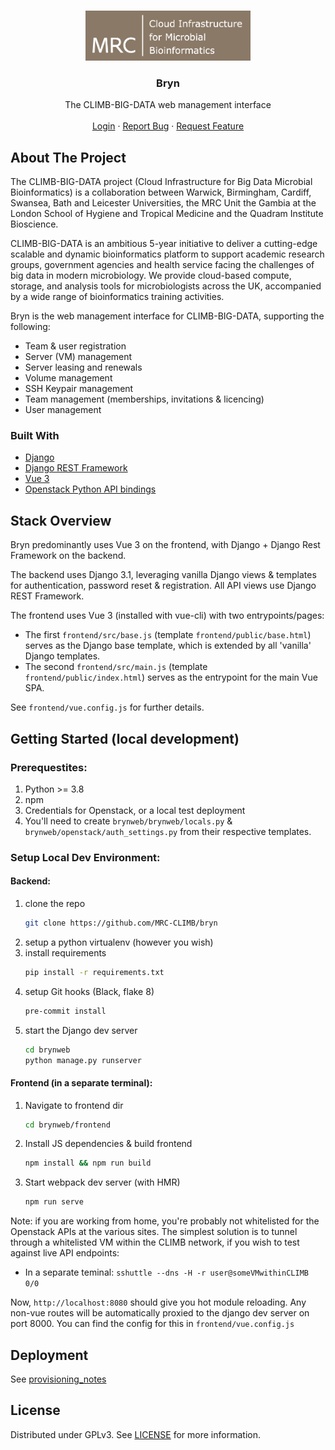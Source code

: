 <!-- PROJECT LOGO -->
<br />
<p align="center">
  <a href="https://github.com/MRC-CLIMB/bryn">
    <img src="brynweb/static/images/climb_logo.png?raw=true" alt="MRC Climb Logo" height="80">
  </a>

  <h3 align="center">Bryn</h3>

  <p align="center">
    The CLIMB-BIG-DATA web management interface
    <!-- <br />
    <a href="https://github.com/MRC-CLIMB/bryn/wiki"><strong>Explore the docs »</strong></a> -->
    <br />
    <br />
    <a href="https://bryn.climb.ac.uk/">Login</a>
    ·
    <a href="https://github.com/MRC-CLIMB/bryn/issues">Report Bug</a>
    ·
    <a href="https://github.com/MRC-CLIMB/bryn/issues">Request Feature</a>
  </p>
</p>

<!-- ABOUT THE PROJECT -->

## About The Project

The CLIMB-BIG-DATA project (Cloud Infrastructure for Big Data Microbial Bioinformatics) is a collaboration between Warwick, Birmingham, Cardiff, Swansea, Bath and Leicester Universities, the MRC Unit the Gambia at the London School of Hygiene and Tropical Medicine and the Quadram Institute Bioscience.

CLIMB-BIG-DATA is an ambitious 5-year initiative to deliver a cutting-edge scalable and dynamic bioinformatics platform to support academic research groups, government agencies and health service facing the challenges of big data in modern microbiology. We provide cloud-based compute, storage, and analysis tools for microbiologists across the UK, accompanied by a wide range of bioinformatics training activities.

Bryn is the web management interface for CLIMB-BIG-DATA, supporting the following:

- Team & user registration
- Server (VM) management
- Server leasing and renewals
- Volume management
- SSH Keypair management
- Team management (memberships, invitations & licencing)
- User management

### Built With

- [Django](https://www.djangoproject.com/)
- [Django REST Framework](https://www.django-rest-framework.org/)
- [Vue 3](https://v3.vuejs.org/)
- [Openstack Python API bindings](https://www.openstack.org/)

<!-- ARCHITECTURE OVERVIEW -->

## Stack Overview

Bryn predominantly uses Vue 3 on the frontend, with Django + Django Rest Framework on the backend.

The backend uses Django 3.1, leveraging vanilla Django views & templates for authentication, password reset & registration.
All API views use Django REST Framework.

The frontend uses Vue 3 (installed with vue-cli) with two entrypoints/pages:

- The first `frontend/src/base.js` (template `frontend/public/base.html`) serves as the Django base template, which is extended by all 'vanilla' Django templates.
- The second `frontend/src/main.js` (template `frontend/public/index.html`) serves as the entrypoint for the main Vue SPA.

See `frontend/vue.config.js` for further details.

<!-- GETTING STARTED -->

## Getting Started (local development)

### Prerequestites:

1. Python >= 3.8
2. npm
3. Credentials for Openstack, or a local test deployment
4. You'll need to create `brynweb/brynweb/locals.py` & `brynweb/openstack/auth_settings.py` from their respective templates.

### Setup Local Dev Environment:

#### Backend:

1. clone the repo
   ```sh
   git clone https://github.com/MRC-CLIMB/bryn
   ```
2. setup a python virtualenv (however you wish)
3. install requirements
   ```sh
   pip install -r requirements.txt
   ```
4. setup Git hooks (Black, flake 8)
   ```sh
   pre-commit install
   ```
5. start the Django dev server
   ```sh
   cd brynweb
   python manage.py runserver
   ```

#### Frontend (in a separate terminal):

1. Navigate to frontend dir
   ```sh
   cd brynweb/frontend
   ```
2. Install JS dependencies & build frontend
   ```sh
   npm install && npm run build
   ```
3. Start webpack dev server (with HMR)
   ```sh
   npm run serve
   ```

Note: if you are working from home, you're probably not whitelisted for the Openstack APIs at the various sites. The simplest solution is to tunnel through a whitelisted VM within the CLIMB network, if you wish to test against live API endpoints:

- In a separate teminal: `sshuttle --dns -H -r user@someVMwithinCLIMB 0/0`

Now, `http://localhost:8080` should give you hot module reloading. Any non-vue routes will be automatically proxied to the django dev server on port 8000. You can find the config for this in `frontend/vue.config.js`

<!-- DEPLOYMENT -->

## Deployment

See [provisioning_notes](deploy_tools/provisioning_notes.md)

<!-- LICENSE -->

## License

Distributed under GPLv3. See [LICENSE](LICENCE) for more information.
